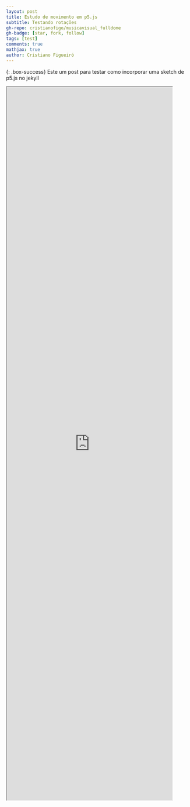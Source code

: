 ```yaml
---
layout: post
title: Estudo de movimento em p5.js
subtitle: Testando rotações
gh-repo: cristianofigo/musicavisual_fulldome
gh-badge: [star, fork, follow]
tags: [test]
comments: true
mathjax: true
author: Cristiano Figueiró
---
```

{: .box-success}
Este um post para testar como incorporar uma sketch de p5.js no jekyll


<iframe src="https://editor.p5js.org/cristianofigo/full/bY7pZ-d1M" width="90%" height= "50%"></iframe>
